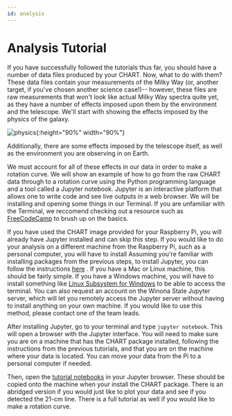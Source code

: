 ```yaml
---
id: analysis
---
```

Analysis Tutorial
===

If you have successfully followed the tutorials thus far, you should have a number of data files produced by your CHART. Now, what to do with them? 
These data files contain your measurements of the Milky Way (or, another target, if you've chosen another science case!)-- however, these files are raw measurements that won't look like actual Milky Way spectra quite yet, as they have a number of effects imposed upon them by the environment and the telescope. We'll start with showing the effects imposed by the physics of the galaxy.

![physics](assets/graphic.png){:height="90%" width="90%"}

Additionally, there are some effects imposed by the telescope itself, as well as the environment you are observing in on Earth. 

We must account for all of these effects in our data in order to make a rotation curve. We will show an example of how to go from the raw CHART data through to a rotation curve using the Python programming language and a tool called a Jupyter notebook. Jupyter is an interactive platform that allows one to write code and see live outputs in a web browser. We will be installing and opening some things in our Terminal. If you are unfamiliar with the Terminal, we reccomend checking out a resource such as [FreeCodeCamp](https://www.freecodecamp.org/news/command-line-for-beginners/) to brush up on the basics. 

If you have used the CHART image provided for your Raspberry Pi, you will already have Jupyter installed and can skip this step. If you would like to do your analysis on a different machine from the Raspberry Pi, such as a personal computer, you will have to install Assuming you're familiar with installing packages from the previous steps, to install Jupyter, you can follow the instructions [here](https://jupyter.org/install) . If you have a Mac or Linux machine, this should be fairly simple. If you have a Windows machine, you will have to install something like [Linux Subsystem for Windows](https://learn.microsoft.com/en-us/windows/wsl/install) to be able to access the terminal. You can also request an account on the Winona State Jupyter server, which will let you remotely access the Jupyter server without having to install anything on your own machine. If you would like to use this method, please contact one of the team leads. 

After installing Jupyter, go to your terminal and type `jupyter notebook`. This will open a browser with the Jupyter interface. You will need to make sure you are on a machine that has the CHART package installed, following the instructions from the previous tutorials, and that you are on the machine where your data is located. You can move your data from the Pi to a personal computer if needed. 

Then, open the [tutorial notebooks](https://github.com/astrochart/CHART/tree/master/analysis/analysis_tutorial) in your Jupyter browser. These should be copied onto the machine when your install the CHART package. There is an abridged version if you would just like to plot your data and see if you detected the 21-cm line. There is a full tutorial as well if you would like to make a rotation curve. 
